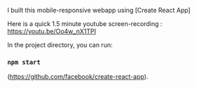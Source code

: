 I built this mobile-responsive webapp using [Create React App]

Here is a quick 1.5 minute youtube screen-recording  : https://youtu.be/Oo4w_nX1TPI 

In the project directory, you can run:
### `npm start`



(https://github.com/facebook/create-react-app).




 
